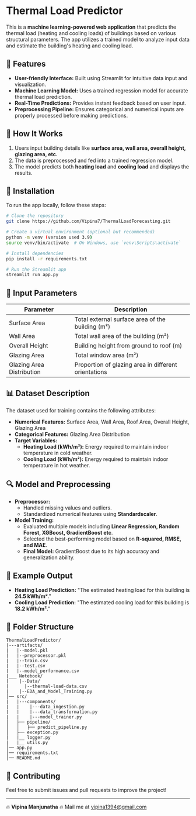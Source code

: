 # Thermal Load Predictor

This is a **machine learning-powered web application** that predicts the thermal load (heating and cooling loads) of buildings based on various structural parameters. The app utilizes a trained model to analyze input data and estimate the building's heating and cooling load.

## 🚀 Features

- **User-friendly Interface:** Built using Streamlit for intuitive data input and visualization.
- **Machine Learning Model:** Uses a trained regression model for accurate thermal load prediction.
- **Real-Time Predictions:** Provides instant feedback based on user input.
- **Preprocessing Pipeline:** Ensures categorical and numerical inputs are properly processed before making predictions.

## 📌 How It Works

1. Users input building details like **surface area, wall area, overall height, glazing area, etc.**
2. The data is preprocessed and fed into a trained regression model.
3. The model predicts both **heating load** and **cooling load** and displays the results.

## 🧐 Installation

To run the app locally, follow these steps:

```bash
# Clone the repository
git clone https://github.com/Vipina7/ThermalLoadForecasting.git

# Create a virtual environment (optional but recommended)
python -m venv (version used 3.9)
source venv/bin/activate  # On Windows, use `venv\Scripts\activate`

# Install dependencies
pip install -r requirements.txt

# Run the Streamlit app
streamlit run app.py
```

## 🏰 Input Parameters

| Parameter              | Description                                                    |
|------------------------|----------------------------------------------------------------|
| Surface Area          | Total external surface area of the building (m²)           |
| Wall Area             | Total wall area of the building (m²)                         |
| Overall Height        | Building height from ground to roof (m)                     |
| Glazing Area          | Total window area (m²)                                     |
| Glazing Area Distribution | Proportion of glazing area in different orientations |

## 📊 Dataset Description

The dataset used for training contains the following attributes:

- **Numerical Features:** Surface Area, Wall Area, Roof Area, Overall Height, Glazing Area
- **Categorical Features:** Glazing Area Distribution
- **Target Variables:**
  - **Heating Load (kWh/m²):** Energy required to maintain indoor temperature in cold weather.
  - **Cooling Load (kWh/m²):** Energy required to maintain indoor temperature in hot weather.

## 🔍 Model and Preprocessing

- **Preprocessor:**
  - Handled missing values and outliers.
  - Standardized numerical features using **Standardscaler**.
- **Model Training:**
  - Evaluated multiple models including **Linear Regression, Random Forest, XGBoost, GradientBoost etc**.
  - Selected the best-performing model based on **R-squared, RMSE, and MAE**.
  - **Final Model:** GradientBoost due to its high accuracy and generalization ability.

## 🌟 Example Output

- **Heating Load Prediction:** "The estimated heating load for this building is **24.5 kWh/m²**."
- **Cooling Load Prediction:** "The estimated cooling load for this building is **18.2 kWh/m²**."

## 📎 Folder Structure

```
ThermalLoadPredictor/
|---artifacts/
|   |--model.pkl
|   |--preprocessor.pkl
|   |--train.csv
|   |--test.csv
|   |--model_performance.csv
|___ Notebook/
|    |--Data/
|      |--thermal-load-data.csv
|    |--EDA_and_Model_Training.py
│── src/
|   |---components/
|   |    |---data_ingestion.py
|   |    |---data_transformation.py
|   |    |---model_trainer.py
│   ├── pipeline/
│   │   ├── predict_pipeline.py
│   ├── exception.py
|   |__ logger.py
|   |__ utils.py
│── app.py
│── requirements.txt
│── README.md
```

## 🤝 Contributing

Feel free to submit issues and pull requests to improve the project!

---

🔥 **Vipina Manjunatha** 🔥
Mail me at vipina1394@gmail.com
